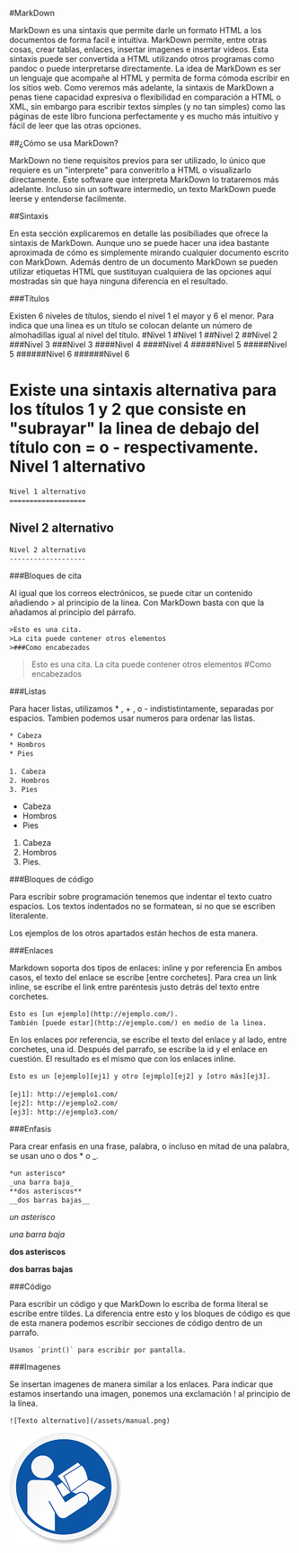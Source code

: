 #MarkDown

MarkDown es una sintaxis que permite darle un formato HTML a los documentos de forma facil e intuitiva.
MarkDown permite, entre otras cosas, crear tablas, enlaces, insertar imagenes e insertar videos. Esta sintaxis puede ser convertida a HTML utilizando otros programas como pandoc o puede interpretarse directamente.
La idea de MarkDown es ser un lenguaje que acompañe al HTML y permita de forma cómoda escribir en los sitios web. Como veremos más adelante, la sintaxis de MarkDown a penas tiene capacidad expresiva o flexibilidad en comparación a HTML o XML, sin embargo para escribir textos simples (y no tan simples) como las páginas de este libro funciona perfectamente y es mucho más intuitivo y fácil de leer que las otras opciones.

##¿Cómo se usa MarkDown?

MarkDown no tiene requisitos previos para ser utilizado, lo único que requiere es un "interprete" para converitrlo a HTML o visualizarlo directamente. Este software que interpreta MarkDown lo trataremos más adelante.
Incluso sin un software intermedio, un texto MarkDown puede leerse y entenderse facilmente.

##Sintaxis

En esta sección explicaremos en detalle las posibiliades que ofrece la sintaxis de MarkDown. Aunque uno se puede hacer una idea bastante aproximada de cómo es simplemente mirando cualquier documento escrito con MarkDown. Además dentro de un documento MarkDown se pueden utilizar etiquetas HTML que sustituyan cualquiera de las opciones aquí mostradas sin que haya ninguna diferencia en el resultado.

###Títulos

Existen 6 niveles de títulos, siendo el nivel 1 el mayor y 6 el menor. Para indica que una linea es un título se colocan delante un número de almohadillas igual al nivel del título.
#Nivel 1
    #Nivel 1
##Nivel 2
    ##Nivel 2
###Nivel 3
    ###Nivel 3
####Nivel 4
    ####Nivel 4
#####Nivel 5
    #####Nivel 5
######Nivel 6
    ######Nivel 6

Existe una sintaxis alternativa para los títulos 1 y 2 que consiste en "subrayar" la linea de debajo del título con = o - respectivamente.
Nivel 1 alternativo
===================
    Nivel 1 alternativo
    ===================
Nivel 2 alternativo
-------------------
    Nivel 2 alternativo
    -------------------

###Bloques de cita

Al igual que los correos electrónicos, se puede citar un contenido añadiendo > al principio de la linea. Con MarkDown basta con que la añadamos al principio del párrafo.

    >Esto es una cita.
    >La cita puede contener otros elementos
    >###Como encabezados

>Esto es una cita.
>La cita puede contener otros elementos
>#Como encabezados

###Listas

Para hacer listas, utilizamos * , + , o - indististintamente, separadas por espacios.
Tambien podemos usar numeros para ordenar las listas.

    * Cabeza
    * Hombros
    * Pies

    1. Cabeza
    2. Hombros
    3. Pies

* Cabeza
* Hombros
* Pies

1. Cabeza
2. Hombros
3. Pies.

###Bloques de código

Para escribir sobre programación tenemos que indentar el texto cuatro espacios. Los textos indentados no se formatean, si no que se escriben literalente.

Los ejemplos de los otros apartados están hechos de esta manera.

###Enlaces

Markdown soporta dos tipos de enlaces: inline y por referencia
En ambos casos, el texto del enlace se  escribe [entre corchetes].
Para crea un link inline, se escribe el link entre paréntesis justo detrás del texto entre corchetes.

    Esto es [un ejemplo](http://ejemplo.com/).
    También [puede estar](http://ejemplo.com/) en medio de la linea.

En los enlaces por referencia, se escribe el texto del enlace y al lado, entre corchetes, una id. Después del parrafo, se escribe la id y el enlace en cuestión. El resultado es el mismo que con los enlaces inline.

    Esto es un [ejemplo][ej1] y otro [ejmplo][ej2] y [otro más][ej3].

    [ej1]: http://ejemplo1.com/
    [ej2]: http://ejemplo2.com/
    [ej3]: http://ejemplo3.com/

###Enfasis

Para crear enfasis en una frase, palabra, o incluso en mitad de una palabra, se usan uno o dos * o _.

    *un asterisco*
    _una barra baja_
    **dos asteriscos**
    __dos barras bajas__

*un asterisco*

_una barra baja_

**dos asteriscos**

__dos barras bajas__

###Código

Para escribir un código y que MarkDown lo escriba de forma literal se escribe entre tildes. La diferencia entre esto y los bloques de código es que de esta manera podemos escribir secciones de código dentro de un parrafo.

    Usamos `print()` para escribir por pantalla.

###Imagenes

Se insertan imagenes de manera similar a los enlaces. Para indicar que estamos insertando una imagen, ponemos una exclamación ! al principio de la línea.

    ![Texto alternativo](/assets/manual.png)

![Texto alternativo](/assets/manual.png)
